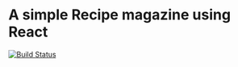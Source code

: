 # A simple Recipe magazine using React
[![Build Status](https://travis-ci.org/Bherekhet/Drupal-React.svg?branch=master)](https://travis-ci.org/Bherekhet/Drupal-React)
